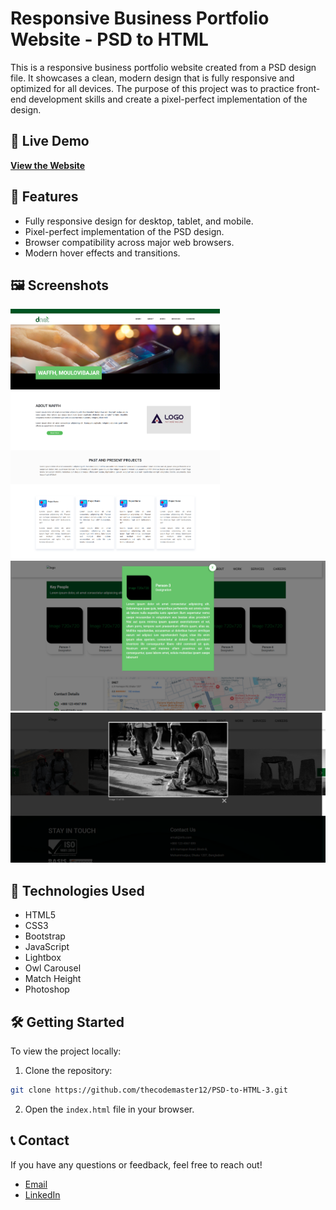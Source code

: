 # Responsive Business Portfolio Website - PSD to HTML

This is a responsive business portfolio website created from a PSD design file. It showcases a clean, modern design that is fully responsive and optimized for all devices. The purpose of this project was to practice front-end development skills and create a pixel-perfect implementation of the design.

## 🚀 **Live Demo**
[**View the Website**](https://thecodemaster12.github.io/PSD-to-HTML-3/)

## 🌟 **Features**
- Fully responsive design for desktop, tablet, and mobile.
- Pixel-perfect implementation of the PSD design.
- Browser compatibility across major web browsers.
- Modern hover effects and transitions.

## 🖼️ **Screenshots**

<img src="./screenshots/image1.png" alt="Image 1" height="400" /> 
<img src="./screenshots/image2.png" alt="Image 2" height="240" />
<img src="./screenshots/image3.png" alt="Image 2" height="240" />


## 🔧 **Technologies Used**
- HTML5
- CSS3
- Bootstrap
- JavaScript
- Lightbox
- Owl Carousel
- Match Height
- Photoshop

## 🛠️ **Getting Started**
To view the project locally:
1. Clone the repository:

```bash
git clone https://github.com/thecodemaster12/PSD-to-HTML-3.git
```
2. Open the `index.html` file in your browser.

## 📞 **Contact**
If you have any questions or feedback, feel free to reach out!
- [Email](mailto:email@example.com)
- [LinkedIn](https://www.linkedin.com/in/saifur-rahman-shihab/)
